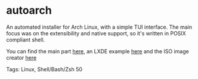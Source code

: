 # autoarch

An automated installer for Arch Linux,
with a simple TUI interface.
The main focus was on the extensibility and native support,
so it's written in POSIX compliant shell.

You can find the main part [here](https://github.com/hhhhhhhhhn/autoarch),
an LXDE example [here](https://github.com/hhhhhhhhhn/autoarchlxde)
and the ISO image creator [here](https://github.com/hhhhhhhhhn/autoarchiso)

Tags: Linux, Shell/Bash/Zsh
50
